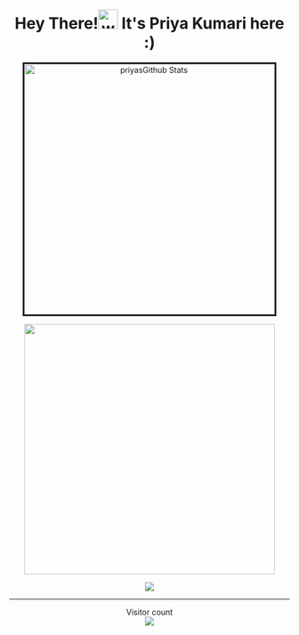 <h1 align="center">Hey There!<img alt="wave" src="https://emojis.slackmojis.com/emojis/images/1588177020/8809/wave_hello.gif?1588177020" width="35"> It's Priya Kumari here :) </h1>

<p align='center'><img width="450px" style="border-style:solid" src="https://github-readme-streak-stats.herokuapp.com/?user=priyakumari02&theme=radical" alt="priyasGithub Stats" />
 <p align='center'>
  <img width="450px" src="https://github-readme-stats.vercel.app/api?username=priyakumari02&count_private=true&theme=radical"/>
</p>
  <p align='center'>
  <img src = "https://github-readme-stats.vercel.app/api/top-langs/?username=priyakumari02&theme=radical&hide=jupyter%20notebook&layout=compact&langs_count=8"></p>
<hr>
<p align="center"> 
  Visitor count<br>
  <img src="https://profile-counter.glitch.me/priyakumari02/count.svg" />
</p>


<!--
**priyakumari02/priyakumari02** is a ✨ _special_ ✨ repository because its `README.md` (this file) appears on your GitHub profile.

Here are some ideas to get you started:

- 🔭 I’m currently working on ...
- 🌱 I’m currently learning ...
- 👯 I’m looking to collaborate on ...
- 🤔 I’m looking for help with ...
- 💬 Ask me about ...
- 📫 How to reach me: ...
- 😄 Pronouns: ...
- ⚡ Fun fact: ...
-->
